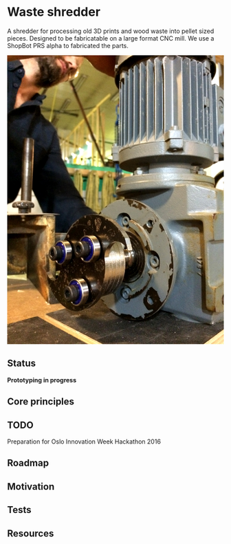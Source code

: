 # Waste shredder

A shredder for processing old 3D prints and wood waste into pellet sized pieces. Designed to be fabricatable on a large format CNC mill. We use a ShopBot PRS alpha to fabricated the parts.

![Firs test of CNC milled steel shredder knife and bearing assembly](./img/First-test-CNCmilled-steel-shredder-knife-and-bearing-assembly.jpg)

## Status

**Prototyping in progress**

## Core principles

## TODO

Preparation for Oslo Innovation Week Hackathon 2016

## Roadmap

## Motivation

## Tests

## Resources